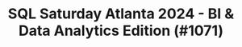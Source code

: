 ---
layout: event
title: "SQL Saturday Atlanta 2024 - BI & Data Analytics Edition (#1071)"
subtitle: ""
tags: ["Atlanta", "Georgia", "USA", "physical", "2024", "North America", "BI"]
thumb: /assets/img/logos/Just_icon_Color_small.png
comments: false
data: SQLSat1071
testevent: 1
---